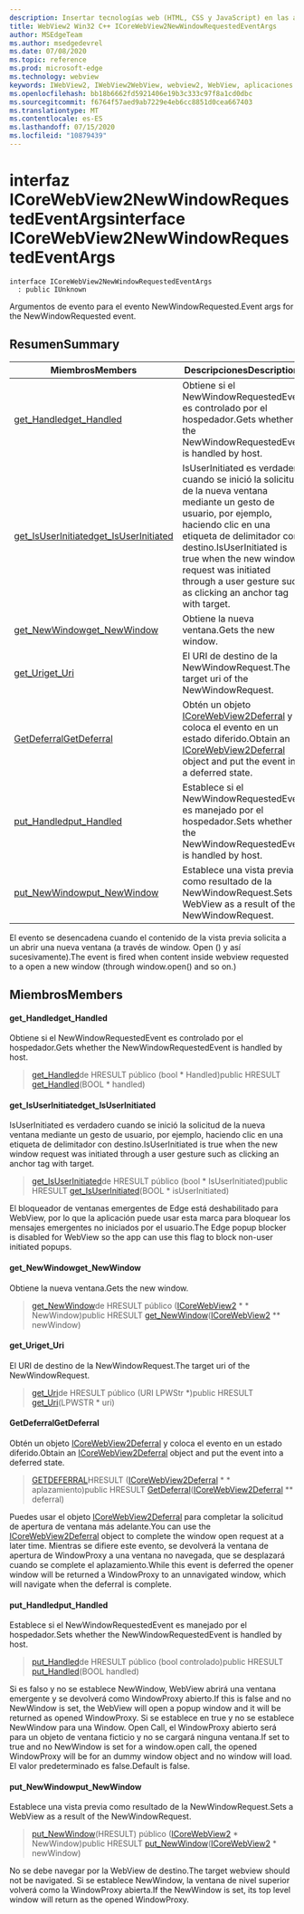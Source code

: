 ```yaml
---
description: Insertar tecnologías web (HTML, CSS y JavaScript) en las aplicaciones nativas con el control Microsoft Edge WebView2
title: WebView2 Win32 C++ ICoreWebView2NewWindowRequestedEventArgs
author: MSEdgeTeam
ms.author: msedgedevrel
ms.date: 07/08/2020
ms.topic: reference
ms.prod: microsoft-edge
ms.technology: webview
keywords: IWebView2, IWebView2WebView, webview2, WebView, aplicaciones Win32, Win32, Edge, ICoreWebView2, ICoreWebView2Controller, control de explorador, HTML Edge, ICoreWebView2NewWindowRequestedEventArgs
ms.openlocfilehash: bb18b6662fd5921406e19b3c333c97f8a1cd0dbc
ms.sourcegitcommit: f6764f57aed9ab7229e4eb6cc8851d0cea667403
ms.translationtype: MT
ms.contentlocale: es-ES
ms.lasthandoff: 07/15/2020
ms.locfileid: "10879439"
---
```

# <span data-ttu-id="e57f1-104">interfaz ICoreWebView2NewWindowRequestedEventArgs</span><span class="sxs-lookup"><span data-stu-id="e57f1-104">interface ICoreWebView2NewWindowRequestedEventArgs</span></span> 

```
interface ICoreWebView2NewWindowRequestedEventArgs
  : public IUnknown
```

<span data-ttu-id="e57f1-105">Argumentos de evento para el evento NewWindowRequested.</span><span class="sxs-lookup"><span data-stu-id="e57f1-105">Event args for the NewWindowRequested event.</span></span>

## <span data-ttu-id="e57f1-106">Resumen</span><span class="sxs-lookup"><span data-stu-id="e57f1-106">Summary</span></span>

 <span data-ttu-id="e57f1-107">Miembros</span><span class="sxs-lookup"><span data-stu-id="e57f1-107">Members</span></span>                        | <span data-ttu-id="e57f1-108">Descripciones</span><span class="sxs-lookup"><span data-stu-id="e57f1-108">Descriptions</span></span>
--------------------------------|---------------------------------------------
[<span data-ttu-id="e57f1-109">get_Handled</span><span class="sxs-lookup"><span data-stu-id="e57f1-109">get_Handled</span></span>](#get_handled) | <span data-ttu-id="e57f1-110">Obtiene si el NewWindowRequestedEvent es controlado por el hospedador.</span><span class="sxs-lookup"><span data-stu-id="e57f1-110">Gets whether the NewWindowRequestedEvent is handled by host.</span></span>
[<span data-ttu-id="e57f1-111">get_IsUserInitiated</span><span class="sxs-lookup"><span data-stu-id="e57f1-111">get_IsUserInitiated</span></span>](#get_isuserinitiated) | <span data-ttu-id="e57f1-112">IsUserInitiated es verdadero cuando se inició la solicitud de la nueva ventana mediante un gesto de usuario, por ejemplo, haciendo clic en una etiqueta de delimitador con destino.</span><span class="sxs-lookup"><span data-stu-id="e57f1-112">IsUserInitiated is true when the new window request was initiated through a user gesture such as clicking an anchor tag with target.</span></span>
[<span data-ttu-id="e57f1-113">get_NewWindow</span><span class="sxs-lookup"><span data-stu-id="e57f1-113">get_NewWindow</span></span>](#get_newwindow) | <span data-ttu-id="e57f1-114">Obtiene la nueva ventana.</span><span class="sxs-lookup"><span data-stu-id="e57f1-114">Gets the new window.</span></span>
[<span data-ttu-id="e57f1-115">get_Uri</span><span class="sxs-lookup"><span data-stu-id="e57f1-115">get_Uri</span></span>](#get_uri) | <span data-ttu-id="e57f1-116">El URI de destino de la NewWindowRequest.</span><span class="sxs-lookup"><span data-stu-id="e57f1-116">The target uri of the NewWindowRequest.</span></span>
[<span data-ttu-id="e57f1-117">GetDeferral</span><span class="sxs-lookup"><span data-stu-id="e57f1-117">GetDeferral</span></span>](#getdeferral) | <span data-ttu-id="e57f1-118">Obtén un objeto [ICoreWebView2Deferral](icorewebview2deferral.md) y coloca el evento en un estado diferido.</span><span class="sxs-lookup"><span data-stu-id="e57f1-118">Obtain an [ICoreWebView2Deferral](icorewebview2deferral.md) object and put the event into a deferred state.</span></span>
[<span data-ttu-id="e57f1-119">put_Handled</span><span class="sxs-lookup"><span data-stu-id="e57f1-119">put_Handled</span></span>](#put_handled) | <span data-ttu-id="e57f1-120">Establece si el NewWindowRequestedEvent es manejado por el hospedador.</span><span class="sxs-lookup"><span data-stu-id="e57f1-120">Sets whether the NewWindowRequestedEvent is handled by host.</span></span>
[<span data-ttu-id="e57f1-121">put_NewWindow</span><span class="sxs-lookup"><span data-stu-id="e57f1-121">put_NewWindow</span></span>](#put_newwindow) | <span data-ttu-id="e57f1-122">Establece una vista previa como resultado de la NewWindowRequest.</span><span class="sxs-lookup"><span data-stu-id="e57f1-122">Sets a WebView as a result of the NewWindowRequest.</span></span>

<span data-ttu-id="e57f1-123">El evento se desencadena cuando el contenido de la vista previa solicita a un abrir una nueva ventana (a través de window. Open () y así sucesivamente).</span><span class="sxs-lookup"><span data-stu-id="e57f1-123">The event is fired when content inside webview requested to a open a new window (through window.open() and so on.)</span></span>

## <span data-ttu-id="e57f1-124">Miembros</span><span class="sxs-lookup"><span data-stu-id="e57f1-124">Members</span></span>

#### <span data-ttu-id="e57f1-125">get_Handled</span><span class="sxs-lookup"><span data-stu-id="e57f1-125">get_Handled</span></span> 

<span data-ttu-id="e57f1-126">Obtiene si el NewWindowRequestedEvent es controlado por el hospedador.</span><span class="sxs-lookup"><span data-stu-id="e57f1-126">Gets whether the NewWindowRequestedEvent is handled by host.</span></span>

> <span data-ttu-id="e57f1-127">[get_Handled](#get_handled)de HRESULT público (bool \* Handled)</span><span class="sxs-lookup"><span data-stu-id="e57f1-127">public HRESULT [get_Handled](#get_handled)(BOOL \* handled)</span></span>

#### <span data-ttu-id="e57f1-128">get_IsUserInitiated</span><span class="sxs-lookup"><span data-stu-id="e57f1-128">get_IsUserInitiated</span></span> 

<span data-ttu-id="e57f1-129">IsUserInitiated es verdadero cuando se inició la solicitud de la nueva ventana mediante un gesto de usuario, por ejemplo, haciendo clic en una etiqueta de delimitador con destino.</span><span class="sxs-lookup"><span data-stu-id="e57f1-129">IsUserInitiated is true when the new window request was initiated through a user gesture such as clicking an anchor tag with target.</span></span>

> <span data-ttu-id="e57f1-130">[get_IsUserInitiated](#get_isuserinitiated)de HRESULT público (bool \* IsUserInitiated)</span><span class="sxs-lookup"><span data-stu-id="e57f1-130">public HRESULT [get_IsUserInitiated](#get_isuserinitiated)(BOOL \* isUserInitiated)</span></span>

<span data-ttu-id="e57f1-131">El bloqueador de ventanas emergentes de Edge está deshabilitado para WebView, por lo que la aplicación puede usar esta marca para bloquear los mensajes emergentes no iniciados por el usuario.</span><span class="sxs-lookup"><span data-stu-id="e57f1-131">The Edge popup blocker is disabled for WebView so the app can use this flag to block non-user initiated popups.</span></span>

#### <span data-ttu-id="e57f1-132">get_NewWindow</span><span class="sxs-lookup"><span data-stu-id="e57f1-132">get_NewWindow</span></span> 

<span data-ttu-id="e57f1-133">Obtiene la nueva ventana.</span><span class="sxs-lookup"><span data-stu-id="e57f1-133">Gets the new window.</span></span>

> <span data-ttu-id="e57f1-134">[get_NewWindow](#get_newwindow)de HRESULT público ([ICoreWebView2](icorewebview2.md) \* \* NewWindow)</span><span class="sxs-lookup"><span data-stu-id="e57f1-134">public HRESULT [get_NewWindow](#get_newwindow)([ICoreWebView2](icorewebview2.md) \*\* newWindow)</span></span>

#### <span data-ttu-id="e57f1-135">get_Uri</span><span class="sxs-lookup"><span data-stu-id="e57f1-135">get_Uri</span></span> 

<span data-ttu-id="e57f1-136">El URI de destino de la NewWindowRequest.</span><span class="sxs-lookup"><span data-stu-id="e57f1-136">The target uri of the NewWindowRequest.</span></span>

> <span data-ttu-id="e57f1-137">[get_Uri](#get_uri)de HRESULT público (URI LPWStr \*)</span><span class="sxs-lookup"><span data-stu-id="e57f1-137">public HRESULT [get_Uri](#get_uri)(LPWSTR \* uri)</span></span>

#### <span data-ttu-id="e57f1-138">GetDeferral</span><span class="sxs-lookup"><span data-stu-id="e57f1-138">GetDeferral</span></span> 

<span data-ttu-id="e57f1-139">Obtén un objeto [ICoreWebView2Deferral](icorewebview2deferral.md) y coloca el evento en un estado diferido.</span><span class="sxs-lookup"><span data-stu-id="e57f1-139">Obtain an [ICoreWebView2Deferral](icorewebview2deferral.md) object and put the event into a deferred state.</span></span>

> <span data-ttu-id="e57f1-140">[GETDEFERRAL](#getdeferral)HRESULT ([ICoreWebView2Deferral](icorewebview2deferral.md) \* \* aplazamiento)</span><span class="sxs-lookup"><span data-stu-id="e57f1-140">public HRESULT [GetDeferral](#getdeferral)([ICoreWebView2Deferral](icorewebview2deferral.md) \*\* deferral)</span></span>

<span data-ttu-id="e57f1-141">Puedes usar el objeto [ICoreWebView2Deferral](icorewebview2deferral.md) para completar la solicitud de apertura de ventana más adelante.</span><span class="sxs-lookup"><span data-stu-id="e57f1-141">You can use the [ICoreWebView2Deferral](icorewebview2deferral.md) object to complete the window open request at a later time.</span></span> <span data-ttu-id="e57f1-142">Mientras se difiere este evento, se devolverá la ventana de apertura de WindowProxy a una ventana no navegada, que se desplazará cuando se complete el aplazamiento.</span><span class="sxs-lookup"><span data-stu-id="e57f1-142">While this event is deferred the opener window will be returned a WindowProxy to an unnavigated window, which will navigate when the deferral is complete.</span></span>

#### <span data-ttu-id="e57f1-143">put_Handled</span><span class="sxs-lookup"><span data-stu-id="e57f1-143">put_Handled</span></span> 

<span data-ttu-id="e57f1-144">Establece si el NewWindowRequestedEvent es manejado por el hospedador.</span><span class="sxs-lookup"><span data-stu-id="e57f1-144">Sets whether the NewWindowRequestedEvent is handled by host.</span></span>

> <span data-ttu-id="e57f1-145">[put_Handled](#put_handled)de HRESULT público (bool controlado)</span><span class="sxs-lookup"><span data-stu-id="e57f1-145">public HRESULT [put_Handled](#put_handled)(BOOL handled)</span></span>

<span data-ttu-id="e57f1-146">Si es falso y no se establece NewWindow, WebView abrirá una ventana emergente y se devolverá como WindowProxy abierto.</span><span class="sxs-lookup"><span data-stu-id="e57f1-146">If this is false and no NewWindow is set, the WebView will open a popup window and it will be returned as opened WindowProxy.</span></span> <span data-ttu-id="e57f1-147">Si se establece en true y no se establece NewWindow para una Window. Open Call, el WindowProxy abierto será para un objeto de ventana ficticio y no se cargará ninguna ventana.</span><span class="sxs-lookup"><span data-stu-id="e57f1-147">If set to true and no NewWindow is set for a window.open call, the opened WindowProxy will be for an dummy window object and no window will load.</span></span> <span data-ttu-id="e57f1-148">El valor predeterminado es false.</span><span class="sxs-lookup"><span data-stu-id="e57f1-148">Default is false.</span></span>

#### <span data-ttu-id="e57f1-149">put_NewWindow</span><span class="sxs-lookup"><span data-stu-id="e57f1-149">put_NewWindow</span></span> 

<span data-ttu-id="e57f1-150">Establece una vista previa como resultado de la NewWindowRequest.</span><span class="sxs-lookup"><span data-stu-id="e57f1-150">Sets a WebView as a result of the NewWindowRequest.</span></span>

> <span data-ttu-id="e57f1-151">[put_NewWindow](#put_newwindow)(HRESULT) público ([ICoreWebView2](icorewebview2.md) \* NewWindow)</span><span class="sxs-lookup"><span data-stu-id="e57f1-151">public HRESULT [put_NewWindow](#put_newwindow)([ICoreWebView2](icorewebview2.md) \* newWindow)</span></span>

<span data-ttu-id="e57f1-152">No se debe navegar por la WebView de destino.</span><span class="sxs-lookup"><span data-stu-id="e57f1-152">The target webview should not be navigated.</span></span> <span data-ttu-id="e57f1-153">Si se establece NewWindow, la ventana de nivel superior volverá como la WindowProxy abierta.</span><span class="sxs-lookup"><span data-stu-id="e57f1-153">If the NewWindow is set, its top level window will return as the opened WindowProxy.</span></span>


